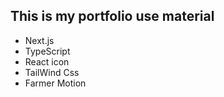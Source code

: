 ## This is my portfolio use material 
- Next.js
- TypeScript
- React icon
- TailWind Css
- Farmer Motion

